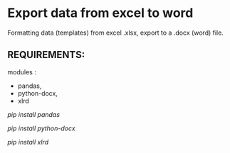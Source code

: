 # Export data from excel to word
Formatting data (templates) from excel .xlsx, export to a .docx (word) file.

## REQUIREMENTS:
modules :
* pandas, 
* python-docx, 
* xlrd


_pip install pandas_

_pip install python-docx_

_pip install xlrd_

